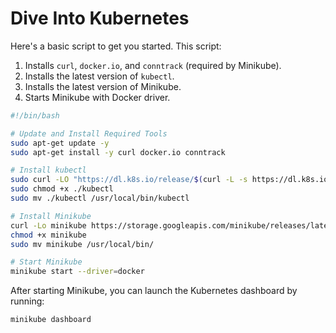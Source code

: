 # Dive Into Kubernetes


Here's a basic script to get you started. This script:

1. Installs `curl`, `docker.io`, and `conntrack` (required by Minikube).
2. Installs the latest version of `kubectl`.
3. Installs the latest version of Minikube.
4. Starts Minikube with Docker driver.

```bash
#!/bin/bash

# Update and Install Required Tools
sudo apt-get update -y
sudo apt-get install -y curl docker.io conntrack

# Install kubectl
sudo curl -LO "https://dl.k8s.io/release/$(curl -L -s https://dl.k8s.io/release/stable.txt)/bin/linux/amd64/kubectl"
sudo chmod +x ./kubectl
sudo mv ./kubectl /usr/local/bin/kubectl

# Install Minikube
curl -Lo minikube https://storage.googleapis.com/minikube/releases/latest/minikube-linux-amd64
chmod +x minikube
sudo mv minikube /usr/local/bin/

# Start Minikube
minikube start --driver=docker
```

After starting Minikube, you can launch the Kubernetes dashboard by running:

```bash
minikube dashboard
```

